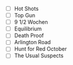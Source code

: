 - [ ] Hot Shots
- [ ] Top Gun
- [ ] 9 1/2 Wochen
- [ ] Equilibrium
- [ ] Death Proof
- [ ] Arlington Road
- [ ] Hunt for Red October
- [ ] The Usual Suspects
